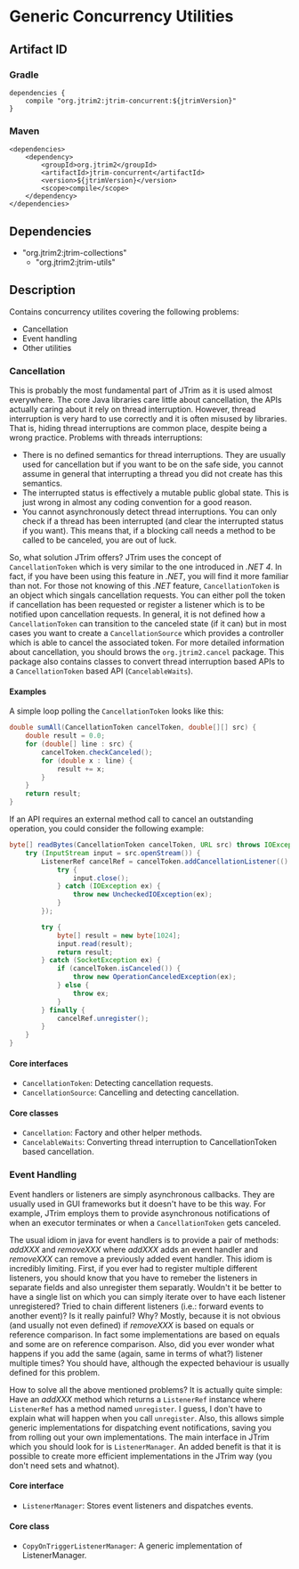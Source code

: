 Generic Concurrency Utilities
=============================

Artifact ID
-----------

### Gradle

    dependencies {
        compile "org.jtrim2:jtrim-concurrent:${jtrimVersion}"
    }

### Maven

    <dependencies>
        <dependency>
            <groupId>org.jtrim2</groupId>
            <artifactId>jtrim-concurrent</artifactId>
            <version>${jtrimVersion}</version>
            <scope>compile</scope>
        </dependency>
    </dependencies>


Dependencies
------------

- "org.jtrim2:jtrim-collections"
  - "org.jtrim2:jtrim-utils"


Description
-----------

Contains concurrency utilites covering the following problems:

- Cancellation
- Event handling
- Other utilities

### Cancellation

This is probably the most fundamental part of JTrim as it is used almost
everywhere. The core Java libraries care little about cancellation, the APIs
actually caring about it rely on thread interruption. However, thread
interruption is very hard to use correctly and it is often misused by libraries.
That is, hiding thread interruptions are common place, despite being a wrong
practice. Problems with threads interruptions:

- There is no defined semantics for thread interruptions. They are usually used
  for cancellation but if you want to be on the safe side, you cannot assume in
  general that interrupting a thread you did not create has this semantics.
- The interrupted status is effectively a mutable public global state. This is
  just wrong in almost any coding convention for a good reason.
- You cannot asynchronously detect thread interruptions. You can only check if a
  thread has been interrupted (and clear the interrupted status if you want).
  This means that, if a blocking call needs a method to be called to be
  canceled, you are out of luck.

So, what solution JTrim offers? JTrim uses the concept of `CancellationToken`
which is very similar to the one introduced in *.NET 4*. In fact, if you have
been using this feature in *.NET*, you will find it more familiar than not. For
those not knowing of this *.NET* feature, `CancellationToken` is an object which
singals cancellation requests. You can either poll the token if cancellation has
been requested or register a listener which is to be notified upon cancellation
requests. In general, it is not defined how a `CancellationToken` can transition
to the canceled state (if it can) but in most cases you want to create a
`CancellationSource` which provides a controller which is able to cancel the
associated token. For more detailed information about cancellation, you should
brows the `org.jtrim2.cancel` package. This package also contains classes to
convert thread interruption based APIs to a `CancellationToken` based API
(`CancelableWaits`).

#### Examples

A simple loop polling the `CancellationToken` looks like this:

```java
double sumAll(CancellationToken cancelToken, double[][] src) {
    double result = 0.0;
    for (double[] line : src) {
        cancelToken.checkCanceled();
        for (double x : line) {
            result += x;
        }
    }
    return result;
}
```

If an API requires an external method call to cancel an outstanding operation,
you could consider the following example:

```java
byte[] readBytes(CancellationToken cancelToken, URL src) throws IOException {
    try (InputStream input = src.openStream()) {
        ListenerRef cancelRef = cancelToken.addCancellationListener(() -> {
            try {
                input.close();
            } catch (IOException ex) {
                throw new UncheckedIOException(ex);
            }
        });

        try {
            byte[] result = new byte[1024];
            input.read(result);
            return result;
        } catch (SocketException ex) {
            if (cancelToken.isCanceled()) {
                throw new OperationCanceledException(ex);
            } else {
                throw ex;
            }
        } finally {
            cancelRef.unregister();
        }
    }
}
```

#### Core interfaces

- `CancellationToken`: Detecting cancellation requests.
- `CancellationSource`: Cancelling and detecting cancellation.

#### Core classes

- `Cancellation`: Factory and other helper methods.
- `CancelableWaits`: Converting thread interruption to CancellationToken based
  cancellation.


### Event Handling

Event handlers or listeners are simply asynchronous callbacks. They are usually
used in GUI frameworks but it doesn't have to be this way. For example, JTrim
employs them to provide asynchronous notifications of when an executor
terminates or when a `CancellationToken` gets canceled.

The usual idiom in java for event handlers is to provide a pair of methods:
*addXXX* and *removeXXX* where *addXXX* adds an event handler and *removeXXX*
can remove a previously added event handler. This idiom is incredibly limiting.
First, if you ever had to register multiple different listeners, you should know
that you have to remeber the listeners in separate fields and also unregister
them separatly. Wouldn't it be better to have a single list on which you can
simply iterate over to have each listener unregistered? Tried to chain different
listeners (i.e.: forward events to another event)? Is it really painful? Why?
Mostly, because it is not obvious (and usually not even defined) if *removeXXX*
is based on equals or reference comparison. In fact some implementations are
based on equals and some are on reference comparison. Also, did you ever wonder
what happens if you add the same (again, same in terms of what?) listener
multiple times? You should have, although the expected behaviour is usually
defined for this problem.

How to solve all the above mentioned problems? It is actually quite simple:
Have an *addXXX* method which returns a `ListenerRef` instance where
`ListenerRef` has a method named `unregister`. I guess, I don't have to explain
what will happen when you call `unregister`. Also, this allows simple generic
implementations for dispatching event notifications, saving you from rolling out
your own implementations. The main interface in JTrim which you should look for
is `ListenerManager`. An added benefit is that it is possible to create more
efficient implementations in the JTrim way (you don't need sets and whatnot).

#### Core interface

- `ListenerManager`: Stores event listeners and dispatches events.

#### Core class

- `CopyOnTriggerListenerManager`: A generic implementation of ListenerManager.
